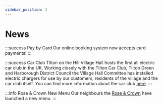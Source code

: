 ```yaml
---
sidebar_position: 2
---
```


# News

:::success Pay by Card
Our online booking system now accepts card payments!
:::

:::success Car Club
Tilton on the Hill Village Hall hosts the first all electric car club in the UK.
Working closely with the Tilton Car Club, Tilton Green and Harborough District Council the Village Hall Committee has installed electric chargers for use by our customers, residents of the village and the car club itself.
You can find more information about the car club [here](car-club).
:::

:::info Rose & Crown New Menu
Our neighbours the [Rose & Crown](https://www.facebook.com/roseandcrowntilton) have launched a new menu.
:::
